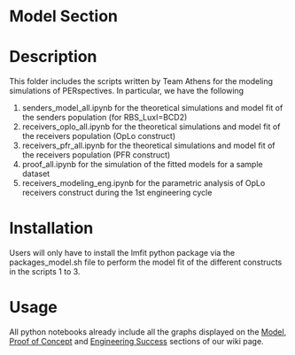 # Model Section


# Description

This folder includes the scripts written by Team Athens for the modeling simulations of PERspectives. In particular, we have the following

1. senders_model_all.ipynb for the theoretical simulations and model fit of the senders population (for RBS_LuxI=BCD2)
2. receivers_oplo_all.ipynb for the theoretical simulations and model fit of the receivers population (OpLo construct)
3. receivers_pfr_all.ipynb for the theoretical simulations and model fit of the receivers population (PFR construct)
4. proof_all.ipynb for the simulation of the fitted models for a sample dataset 
5. receivers_modeling_eng.ipynb for the parametric analysis of OpLo receivers construct during the 1st engineering cycle 

# Installation

Users will only have to install the lmfit python package via the packages_model.sh file to perform the model fit of the different constructs in the scripts 1 to 3.

# Usage

All python notebooks already include all the graphs displayed on the [Model](https://2022.igem.wiki/athens/model), [Proof of Concept](https://2022.igem.wiki/athens/proof-of-concept) and [Engineering Success](https://2022.igem.wiki/athens/engineering) sections of our wiki page.




